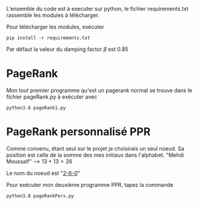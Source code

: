L'ensemble du code est à executer sur python, le fichier requirements.txt rassemble les modules à télécharger. 

Pour télécharger les modules, exécuter

    pip install -r requirements.txt

Par défaut la valeur du damping factor $\beta$ est 0.85
# PageRank
Mon tout premier programme qu'est un pagerank normal se trouve dans le fichier pageRank.py à exécuter avec 

    python3.8 pageRank1.py

# PageRank personnalisé PPR
Comme convenu, étant seul sur le projet je choisirais un seul noeud. Sa position est celle de la somme des mes initiaux dans l'alphabet. "Mehdi Moussaif" --> $13+13 = 26$

Le nom du noeud est "[2-6-0](https://en.wikipedia.org/wiki/2-6-0)"

Pour exécuter mon deuxième programme PPR, tapez la commande

    python3.8 pageRankPers.py

